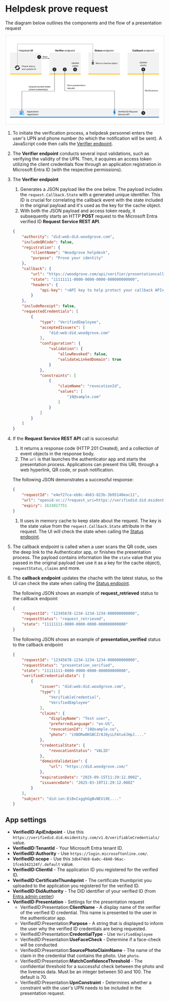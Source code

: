 # Helpdesk prove request

The diagram below outlines the components and the flow of a presentation request

![Presentation requesf diagram](./help/flow.png)

1. To initiate the verification process, a helpdesk personnel enters the user's UPN and phone number (to which the notification will be sent). A JavaScript code then calls the [Verifier endpoint](./Controllers/VerifierController.cs).
1. The **Verifier endpoint**  conducts several input validations, such as verifying the validity of the UPN. Then, it acquires an access token utilizing the client credentials flow through an application registration in Microsoft Entra ID (with the respective permissions). 
1. The **Verifier endpoint**
    1. Generates a JSON payload like the one below. The payload includes the `request.Callback.State` with a generated unique identifier. This ID is crucial for correlating the callback event with the state included in the original payload and it's used as the key for the cache object. 
    1. With both the JSON payload and access token ready, it subsequently starts an HTTP **POST** request to the Microsoft Entra verified ID **Request Service REST API**.

    ```json
    {
        "authority": "did:web:did.woodgrove.com",
        "includeQRCode": false,
        "registration": {
            "clientName": "Woodgrove helpdesk",
            "purpose": "Prove your identity"
        },
        "callback": {
            "url": "https://woodgrove.com/api/verifier/presentationcallback",
            "state": "11111111-0000-0000-0000-000000000000",
            "headers": {
                "api-key": "<API key to help protect your callback API>"
            }
        },
        "includeReceipt": false,
        "requestedCredentials": [
            {
                "type": "VerifiedEmployee",
                "acceptedIssuers": [
                    "did:web:did.woodgrove.com"
                ],
                "configuration": {
                    "validation": {
                        "allowRevoked": false,
                        "validateLinkedDomain": true
                    }
                },
                "constraints": [
                    {
                        "claimName": "revocationId",
                        "values": [
                            "10@sample.com"
                        ]
                    }
                ]
            }
        ]
    }
    ```

1. If the **Request Service REST API** call is successful: 
    1. It returns a response code (HTTP 201 Created), and a collection of event objects in the response body.
    1. The `url` is that launches the authenticator app and starts the presentation process. Applications can present this URL through a web hyperlink, QR code, or push notification. 
    
    The following JSON demonstrates a successful response:

    ```json
    {
        "requestId": "e4ef27ca-eb8c-4b63-823b-3b95140eac11",
        "url": "openid-vc://?request_uri=https://verifiedid.did.msidentity.com/v1.0/00001111-aaaa-2222-bbbb-3333cccc4444/verifiableCredentials/presentationRequests/e4ef27ca-eb8c-4b63-823b-3b95140eac11",
        "expiry": 1633017751
    }
    ```
    
    1. It uses in memory cache to keep state about the request. The key is the state value from the `request.Callback.State` attribute in the request. The UI will check the state when calling the [Status endpoint](./Controllers/RequestStatusController.cs).
1. The callback endpoint is called when a user scans the QR code, uses the deep link to the Authenticator app, or finishes the presentation process. The payload contains information like the `state` value that you passed in the original payload (we use it as a key for the cache object), `requestStatus`, `claims` and more. 
1. The **callback endpoint** updates the chache with the latest status, so the UI can check the state when calling the [Status endpoint](./Controllers/RequestStatusController.cs). 
    

    The following JSON shows an example of **request_retrieved** status to the callback endpoint
    
    ```json
    {
        "requestId": "12345678-1234-1234-1234-000000000000",
        "requestStatus": "request_retrieved",
        "state": "11111111-0000-0000-0000-000000000000"
    }
    ```
    

    The following JSON shows an example of **presentation_verified** status to the callback endpoint
    ```json
    {
        "requestId": "12345678-1234-1234-1234-000000000000",
        "requestStatus": "presentation_verified",
        "state": "11111111-0000-0000-0000-000000000000",
        "verifiedCredentialsData": [
            {
                "issuer": "did:web:did.woodgrove.com",
                "type": [
                    "VerifiableCredential",
                    "VerifiedEmployee"
                ],
                "claims": {
                    "displayName": "Test user",
                    "preferredLanguage": "en-US",
                    "revocationId": "10@sample.co",
                    "photo": "iVBORw0KGBCZr8J8yiLFAtu4JHpJ...."
                },
                "credentialState": {
                    "revocationStatus": "VALID"
                },
                "domainValidation": {
                    "url": "https://did.woodgrove.com/"
                },
                "expirationDate": "2025-09-15T11:29:12.000Z",
                "issuanceDate": "2025-03-19T11:29:12.000Z"
            }
        ],
        "subject": "did:ion:EiBxCxgghGgBvNEVi9E...."
    }
    ```
    


## App settings

- **VerifiedID:ApiEndpoint** - Use this `https://verifiedid.did.msidentity.com/v1.0/verifiableCredentials/` value.
- **VerifiedID:TenantId** - Your Microsoft Entra tenant ID.
- **VerifiedID:Authority** - Use `https://login.microsoftonline.com/`.
- **VerifiedID:scope** - Use this `3db474b9-6a0c-4840-96ac-1fceb342124f/.default` value.
- **VerifiedID:ClientId** - The application ID you registered for the verified ID.
- **VerifiedID:CertificateThumbprint** - The certificate thumbprint you uploaded to the application you registered for the verified ID.
- **VerifiedID:DidAuthority** - The DID identifier of your verified ID (from [Entra admin center](https://entra.microsoft.com))
- **VerifiedID:Presentation** - Settings for the presentation request
    - VerifiedID:Presentation:**ClientName** - A display name of the verifier of the verified ID credential. This name is presented to the user in the authenticator app.
    - VerifiedID:Presentation:**Purpose** - A string that is displayed to inform the user why the verified ID credentials are being requested.
    - VerifiedID:Presentation:**CredentialType** - Use `VerifiedEmployee`
    - VerifiedID:Presentation:**UseFaceCheck** - Determine if a face-check will be conducted
    - VerifiedID:Presentation:**SourcePhotoClaimName** - The name of the claim in the credential that contains the photo. Use `photo`.
    - VerifiedID:Presentation:**MatchConfidenceThreshold** - The confidential threshold for a successful check between the photo and the liveness data. Must be an integer between 50 and 100. The default is 70.
    - VerifiedID:Presentation:**UpnConstraint** - Determines whether a constraint with the user's UPN needs to be included in the presentation request.
    



